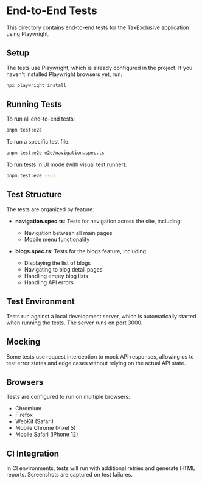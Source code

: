 # End-to-End Tests

This directory contains end-to-end tests for the TaxExclusive application using Playwright.

## Setup

The tests use Playwright, which is already configured in the project. If you haven't installed Playwright browsers yet, run:

```bash
npx playwright install
```

## Running Tests

To run all end-to-end tests:

```bash
pnpm test:e2e
```

To run a specific test file:

```bash
pnpm test:e2e e2e/navigation.spec.ts
```

To run tests in UI mode (with visual test runner):

```bash
pnpm test:e2e --ui
```

## Test Structure

The tests are organized by feature:

- **navigation.spec.ts**: Tests for navigation across the site, including:
  - Navigation between all main pages
  - Mobile menu functionality

- **blogs.spec.ts**: Tests for the blogs feature, including:
  - Displaying the list of blogs
  - Navigating to blog detail pages
  - Handling empty blog lists
  - Handling API errors

## Test Environment

Tests run against a local development server, which is automatically started when running the tests. The server runs on port 3000.

## Mocking

Some tests use request interception to mock API responses, allowing us to test error states and edge cases without relying on the actual API state.

## Browsers

Tests are configured to run on multiple browsers:

- Chromium
- Firefox
- WebKit (Safari)
- Mobile Chrome (Pixel 5)
- Mobile Safari (iPhone 12)

## CI Integration

In CI environments, tests will run with additional retries and generate HTML reports. Screenshots are captured on test failures.
